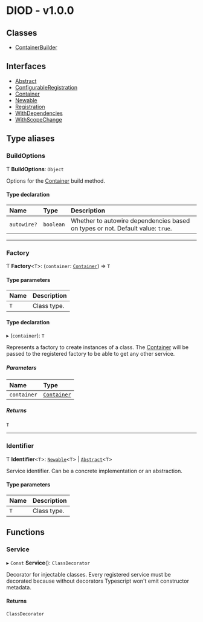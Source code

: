 # DIOD - v1.0.0

## Classes

- [ContainerBuilder](classes/ContainerBuilder.md)

## Interfaces

- [Abstract](interfaces/Abstract.md)
- [ConfigurableRegistration](interfaces/ConfigurableRegistration.md)
- [Container](interfaces/Container.md)
- [Newable](interfaces/Newable.md)
- [Registration](interfaces/Registration.md)
- [WithDependencies](interfaces/WithDependencies.md)
- [WithScopeChange](interfaces/WithScopeChange.md)

## Type aliases

### BuildOptions

Ƭ **BuildOptions**: `Object`

Options for the [Container](interfaces/Container.md) build method.

#### Type declaration

| Name | Type | Description |
| :------ | :------ | :------ |
| `autowire?` | `boolean` | Whether to autowire dependencies based on types or not. Default value: `true`. |

___

### Factory

Ƭ **Factory**<`T`\>: (`container`: [`Container`](interfaces/Container.md)) => `T`

#### Type parameters

| Name | Description |
| :------ | :------ |
| `T` | Class type. |

#### Type declaration

▸ (`container`): `T`

Represents a factory to create instances of a class.
The [Container](interfaces/Container.md) will be passed to the registered factory to be able to
get any other service.

##### Parameters

| Name | Type |
| :------ | :------ |
| `container` | [`Container`](interfaces/Container.md) |

##### Returns

`T`

___

### Identifier

Ƭ **Identifier**<`T`\>: [`Newable`](interfaces/Newable.md)<`T`\> \| [`Abstract`](interfaces/Abstract.md)<`T`\>

Service identifier. Can be a concrete implementation or an abstraction.

#### Type parameters

| Name | Description |
| :------ | :------ |
| `T` | Class type. |

## Functions

### Service

▸ `Const` **Service**(): `ClassDecorator`

Decorator for injectable classes. Every registered service must
be decorated because without decorators Typescript won't emit
constructor metadata.

#### Returns

`ClassDecorator`
